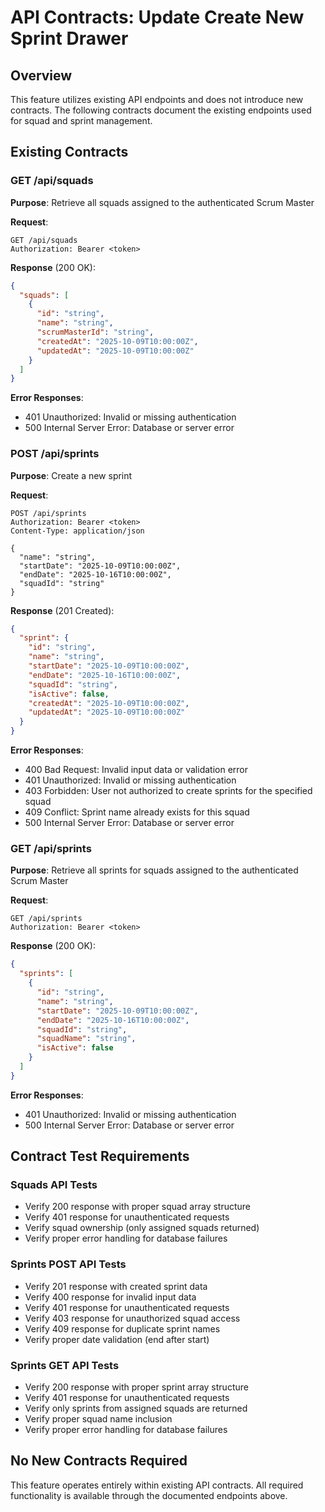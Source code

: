 # API Contracts: Update Create New Sprint Drawer

## Overview
This feature utilizes existing API endpoints and does not introduce new contracts. The following contracts document the existing endpoints used for squad and sprint management.

## Existing Contracts

### GET /api/squads
**Purpose**: Retrieve all squads assigned to the authenticated Scrum Master

**Request**:
```
GET /api/squads
Authorization: Bearer <token>
```

**Response** (200 OK):
```json
{
  "squads": [
    {
      "id": "string",
      "name": "string",
      "scrumMasterId": "string",
      "createdAt": "2025-10-09T10:00:00Z",
      "updatedAt": "2025-10-09T10:00:00Z"
    }
  ]
}
```

**Error Responses**:
- 401 Unauthorized: Invalid or missing authentication
- 500 Internal Server Error: Database or server error

### POST /api/sprints
**Purpose**: Create a new sprint

**Request**:
```
POST /api/sprints
Authorization: Bearer <token>
Content-Type: application/json

{
  "name": "string",
  "startDate": "2025-10-09T10:00:00Z",
  "endDate": "2025-10-16T10:00:00Z",
  "squadId": "string"
}
```

**Response** (201 Created):
```json
{
  "sprint": {
    "id": "string",
    "name": "string",
    "startDate": "2025-10-09T10:00:00Z",
    "endDate": "2025-10-16T10:00:00Z",
    "squadId": "string",
    "isActive": false,
    "createdAt": "2025-10-09T10:00:00Z",
    "updatedAt": "2025-10-09T10:00:00Z"
  }
}
```

**Error Responses**:
- 400 Bad Request: Invalid input data or validation error
- 401 Unauthorized: Invalid or missing authentication
- 403 Forbidden: User not authorized to create sprints for the specified squad
- 409 Conflict: Sprint name already exists for this squad
- 500 Internal Server Error: Database or server error

### GET /api/sprints
**Purpose**: Retrieve all sprints for squads assigned to the authenticated Scrum Master

**Request**:
```
GET /api/sprints
Authorization: Bearer <token>
```

**Response** (200 OK):
```json
{
  "sprints": [
    {
      "id": "string",
      "name": "string",
      "startDate": "2025-10-09T10:00:00Z",
      "endDate": "2025-10-16T10:00:00Z",
      "squadId": "string",
      "squadName": "string",
      "isActive": false
    }
  ]
}
```

**Error Responses**:
- 401 Unauthorized: Invalid or missing authentication
- 500 Internal Server Error: Database or server error

## Contract Test Requirements

### Squads API Tests
- Verify 200 response with proper squad array structure
- Verify 401 response for unauthenticated requests
- Verify squad ownership (only assigned squads returned)
- Verify proper error handling for database failures

### Sprints POST API Tests
- Verify 201 response with created sprint data
- Verify 400 response for invalid input data
- Verify 401 response for unauthenticated requests
- Verify 403 response for unauthorized squad access
- Verify 409 response for duplicate sprint names
- Verify proper date validation (end after start)

### Sprints GET API Tests
- Verify 200 response with proper sprint array structure
- Verify 401 response for unauthenticated requests
- Verify only sprints from assigned squads are returned
- Verify proper squad name inclusion
- Verify proper error handling for database failures

## No New Contracts Required
This feature operates entirely within existing API contracts. All required functionality is available through the documented endpoints above.